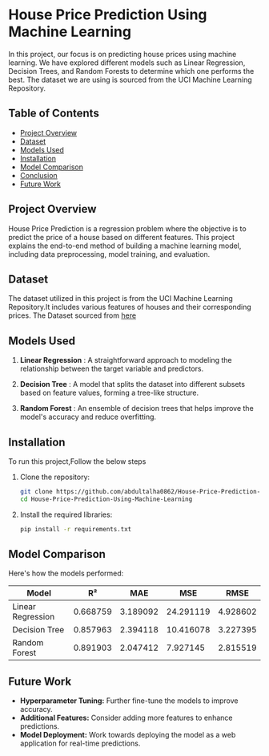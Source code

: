 
# House Price Prediction Using Machine Learning

In this project, our focus is on predicting house prices using machine learning. We have explored different models such as Linear Regression, Decision Trees, and Random Forests to determine which one performs the best. The dataset we are using is sourced from the UCI Machine Learning Repository.


## Table of Contents
- [Project Overview](#project-overview)
- [Dataset](#dataset)
- [Models Used](#models-used)
- [Installation](#installation)
- [Model Comparison](#model-comparison)
- [Conclusion](#conclusion)
- [Future Work](#future-work)
## Project Overview
House Price Prediction is a regression problem where the objective is to predict the price of a house based on different features. This project explains the end-to-end method of building a machine learning model, including data preprocessing, model training, and evaluation.
## Dataset
The dataset utilized in this project is from the UCI Machine Learning Repository.It includes various features of houses and their corresponding prices. The Dataset sourced from [here](https://archive.ics.uci.edu/ml/machine-learning-databases/housing/housing.data)
 
## Models Used
1. **Linear Regression** : A straightforward approach to modeling the relationship between the target variable and predictors.

2. **Decision Tree** : A model that splits the dataset into different subsets based on feature values, forming a tree-like structure.

3. **Random Forest** : An ensemble of decision trees that helps improve the model's accuracy and reduce overfitting.
## Installation
To run this project,Follow the below steps
1. Clone the repository:
   ```bash
   git clone https://github.com/abdultalha0862/House-Price-Prediction-Using-Machine-Learning.git
   cd House-Price-Prediction-Using-Machine-Learning

   ```

2. Install the required libraries:
   ```bash
   pip install -r requirements.txt
   ```
## Model Comparison
Here's how the models performed:

| Model              | R²       | MAE       | MSE        | RMSE     |
|--------------------|----------|-----------|------------|----------|
| Linear Regression  | 0.668759 | 3.189092  | 24.291119  | 4.928602 |
| Decision Tree      | 0.857963 | 2.394118  | 10.416078  | 3.227395 |
| Random Forest      | 0.891903 | 2.047412  | 7.927145   | 2.815519 |


## Future Work
- **Hyperparameter Tuning:** Further fine-tune the models to improve accuracy.
- **Additional Features:** Consider adding more features to enhance predictions.
- **Model Deployment:** Work towards deploying the model as a web application for real-time predictions.